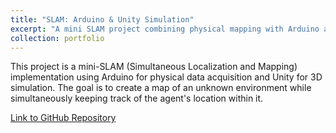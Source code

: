 ```yaml
---
title: "SLAM: Arduino & Unity Simulation"
excerpt: "A mini SLAM project combining physical mapping with Arduino and Unity simulation."
collection: portfolio
---
```


This project is a mini-SLAM (Simultaneous Localization and Mapping) implementation using Arduino for physical data acquisition and Unity for 3D simulation. The goal is to create a map of an unknown environment while simultaneously keeping track of the agent's location within it.

[Link to GitHub Repository](https://github.com/sgayoung129/SLAM-Arduino-Unity-Simulation)
